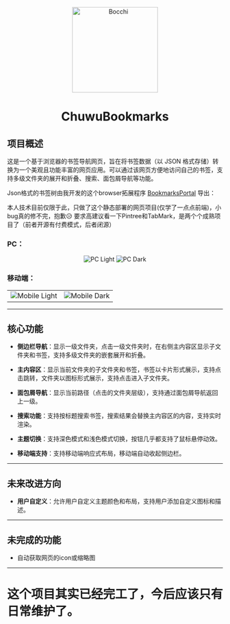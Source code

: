 <div align="center">
    <img src="https://github.com/user-attachments/assets/6e42f062-8cf9-4332-8d86-38ae92864233" alt="Bocchi" width="200" height="200">
    <h1>ChuwuBookmarks</h1>
</div>

## 项目概述

这是一个基于浏览器的书签导航网页，旨在将书签数据（以 JSON 格式存储）转换为一个美观且功能丰富的网页应用。可以通过该网页方便地访问自己的书签，支持多级文件夹的展开和折叠、搜索、面包屑导航等功能。

Json格式的书签树由我开发的这个browser拓展程序 [BookmarksPortal](https://github.com/HatsuChuwu/BookmarksPortal) 导出：

本人技术目前仅限于此，只做了这个静态部署的网页项目(仅学了一点点前端)，小bug真的修不完，抱歉😥
要求高建议看一下Pintree和TabMark，是两个个成熟项目了（前者开源有付费模式，后者闭源）

### PC：

<div align="center">
    <img src="https://github.com/user-attachments/assets/af6ef7fc-7206-4415-9be1-78db45ff3f58" alt="PC Light">
    <img src="https://github.com/user-attachments/assets/c5b3b489-c69e-4156-b232-5679281a9b6a" alt="PC Dark">
</div>

### 移动端：

<table>
    <tr>
        <td>
            <img src="https://github.com/user-attachments/assets/ff81ee43-abf4-4e4b-b2a4-9b3bb5251f32" alt="Mobile Light">
        </td>
        <td>
            <img src="https://github.com/user-attachments/assets/2d4573f0-a5ab-4bab-ad64-a1a98a7a8d31" alt="Mobile Dark">
        </td>
    </tr>
</table>


---

## 核心功能

- **侧边栏导航**：显示一级文件夹，点击一级文件夹时，在右侧主内容区显示子文件夹和书签，支持多级文件夹的嵌套展开和折叠。

- **主内容区**：显示当前文件夹的子文件夹和书签，书签以卡片形式展示，支持点击跳转，文件夹以图标形式展示，支持点击进入子文件夹。

- **面包屑导航**：显示当前路径（点击的文件夹层级），支持通过面包屑导航返回上一级。

- **搜索功能**：支持按标题搜索书签，搜索结果会替换主内容区的内容，支持实时渲染。

- **主题切换**：支持深色模式和浅色模式切换，按钮几乎都支持了鼠标悬停动效。

- **移动端支持**：支持移动端响应式布局，移动端自动收起侧边栏。

---

## 未来改进方向

- **用户自定义**：允许用户自定义主题颜色和布局，支持用户添加自定义图标和描述。

---

## 未完成的功能

- 自动获取网页的icon或缩略图

---

# 这个项目其实已经完工了，今后应该只有日常维护了。

